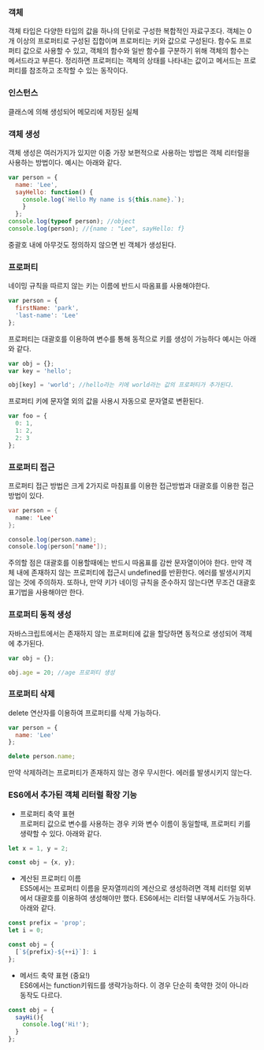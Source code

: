 ### 객체
객체 타입은 다양한 타입의 값을 하나의 단위로 구성한 복합적인 자료구조다. 객체는 0개 이상의 프로퍼티로 구성된 집합이며 프로퍼티는 키와 값으로 구성된다.
함수도 프로퍼티 값으로 사용할 수 있고, 객체의 함수와 일반 함수를 구분하기 위해 객체의 함수는 메서드라고 부른다. 정리하면 프로퍼티는 객체의 상태를 나타내는 값이고
메서드는 프로퍼티를 참조하고 조작할 수 있는 동작이다.

### 인스턴스
클래스에 의해 생성되어 메모리에 저장된 실체

### 객체 생성
객체 생성은 여러가지가 있지만 이중 가장 보편적으로 사용하는 방법은 객체 리터럴을 사용하는 방법이다. 예시는 아래와 같다.
```js
var person = {
  name: 'Lee',
  sayHello: function() {
    console.log(`Hello My name is ${this.name}.`);
    }
  };
console.log(typeof person); //object
console.log(person); //{name : "Lee", sayHello: f}
```
중괄호 내에 아무것도 정의하지 않으면 빈 객체가 생성된다.

### 프로퍼티
네이밍 규칙을 따르지 않는 키는 이름에 반드시 따옴표를 사용해야한다.
```js
var person = {
  firstName: 'park',
  'last-name': 'Lee'
};
```
프로퍼티는 대괄호를 이용하여 변수를 통해 동적으로 키를 생성이 가능하다 예시는 아래와 같다.
```js
var obj = {};
var key = 'hello';

obj[key] = 'world'; //hello라는 키에 world라는 값의 프로퍼티가 추가된다.
```
프로퍼티 키에 문자열 외의 값을 사용시 자동으로 문자열로 변환된다.
```js
var foo = {
  0: 1,
  1: 2,
  2: 3
};
```
### 프로퍼티 접근
프로퍼티 접근 방법은 크게 2가지로 마침표를 이용한 접근방법과 대괄호를 이용한 접근 방법이 있다.
```java
var person = {
  name: 'Lee'
};

console.log(person.name);
console.log(person['name']);
```
주의할 점은 대괄호를 이용할때에는 반드시 따옴표를 감싼 문자열이어야 한다. 만약 객체 내에 존재하지 않는 프로퍼티에 접근시 undefined를 반환한다. 에러를 발생시키지 않는 것에
주의하자. 또하나, 만약 키가 네이밍 규칙을 준수하지 않는다면 무조건 대괄호 표기법을 사용해야만 한다. 

### 프로퍼티 동적 생성
자바스크립트에서는 존재하지 않는 프로퍼티에 값을 할당하면 동적으로 생성되어 객체에 추가된다.
```js
var obj = {};

obj.age = 20; //age 프로퍼티 생성
```

### 프로퍼티 삭제
delete 연산자를 이용하여 프로퍼티를 삭제 가능하다.
```js
var person = {
  name: 'Lee'
};

delete person.name;
```
만약 삭제하려는 프로퍼티가 존재하지 않는 경우 무시한다. 에러를 발생시키지 않는다.

### ES6에서 추가된 객체 리터럴 확장 기능
* 프로퍼티 축약 표현<br>
프로퍼티 값으로 변수를 사용하는 경우 키와 변수 이름이 동일할때, 프로퍼티 키를 생략할 수 있다. 아래와 같다.
```js
let x = 1, y = 2;

const obj = {x, y};
```
* 계산된 프로퍼티 이름<br>
ES5에서는 프로퍼티 이름을 문자열끼리의 계산으로 생성하려면 객체 리터럴 외부에서 대괄호를 이용하여 생성해야만 했다. ES6에서는 리터럴 내부에서도 가능하다. 아래와 같다.
```js
const prefix = 'prop';
let i = 0;

const obj = {
  [`${prefix}-${++i}`]: i
};
```
* 메서드 축약 표현 (중요!) <br>
ES6에서는 function키워드를 생략가능하다. 이 경우 단순히 축약한 것이 아니라 동작도 다르다.
```js
const obj = {
  sayHi(){
    console.log('Hi!');
  }
};
```













